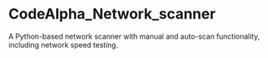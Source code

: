 # CodeAlpha_Network_scanner
A Python-based network scanner with manual and auto-scan functionality, including network speed testing.
